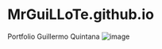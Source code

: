 # MrGuiLLoTe.github.io
Portfolio Guillermo Quintana
![image](https://github.com/user-attachments/assets/67ce03fc-91e9-4dcf-ace2-5ae3b771f7e0)

